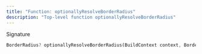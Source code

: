 ```yaml
---
title: "Function: optionallyResolveBorderRadius"
description: "Top-level function optionallyResolveBorderRadius"
---
```


Signature
```dart
BorderRadius? optionallyResolveBorderRadius(BuildContext context, BorderRadiusGeometry? radius);
```
